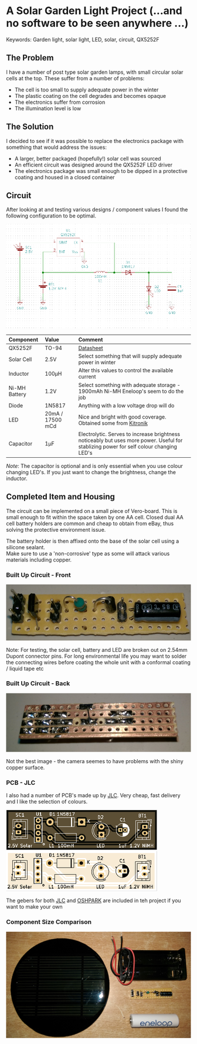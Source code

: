 # A Solar Garden Light Project (...and no software to be seen anywhere ...)

Keywords: Garden light, solar light, LED, solar, circuit, QX5252F

## The Problem

I have a number of post type solar garden lamps, with small circular solar cells at the top.  These suffer from a number of problems:

* The cell is too small to supply adequate power in the winter
* The plastic coating on the cell degrades and becomes opaque
* The electronics suffer from corrosion
* The illumination level is low


## The Solution

I decided to see if it was possible to replace the electronics package with something that would address the issues:

* A larger, better packaged (hopefully!) solar cell was sourced
* An efficient circuit was designed around the QX5252F LED driver
* The electronics package was small enough to be dipped in a protective coating and housed in a closed container

## Circuit

After looking at and testing various designs / component values I found the following configuration to be optimal.  

<img src="images/garden light.png"/>

| Component | Value | Comment |
|:---|:---|:---|
| QX5252F | TO-94 |  [Datasheet](https://www.mikrocontroller.net/attachment/158139/QX5252.pdf) |
| Solar Cell | 2.5V | Select something that will supply adequate power in winter |
| Inductor | 100µH | Alter this values to control the available current |
| Ni-MH Battery | 1.2V | Select something with adequate storage - 1900mAh Ni-MH Eneloop's seem to do the job |
| Diode | 1N5817 | Anything with a low voltage drop will do |
| LED | 20mA / 17500 mCd | Nice and bright with good coverage. Obtained some from [Kitronik](https://www.kitronik.co.uk) |
| Capacitor | 1μF | Electrolytic. Serves to increase brightness noticeably but uses more power.  Useful for stablizing power for self colour changing LED's |

_*Note*_: The capacitor is optional and is only essential when you use colour changing LED's.  If you just want to change the brightness, change the inductor.

## Completed Item and Housing

The circuit can be implemented on a small piece of Vero-board.  This is small enough to fit within the space taken by one AA cell. Closed dual AA cell
battery holders are common and cheap to obtain from eBay, thus solving the protective environment issue.

The battery holder is then affixed onto the base of the solar cell using a silicone sealant.  
Make sure to use a 'non-corrosive' type as some will attack various materials including copper.

### Built Up Circuit - Front

<img src="images/device.png"/>

Note: For testing, the solar cell, battery and LED are broken out on 2.54mm Dupont connector pins.  For long environmental life you may
want to solder the connecting wires before coating the whole unit with a conformal coating / liquid tape etc

### Built Up Circuit - Back

<img src="images/back.png"/>

Not the best image - the camera seemes to have problems with the shiny copper surface.

### PCB - JLC

I also had a number of PCB's made up by [JLC](https://jlcpcb.com/). Very cheap, fast delivery and I like the selection of colours.  

<img src="images/black.png"/>
<img src="images/white.png"/>

The gebers for both [JLC](https://jlcpcb.com/) and [OSHPARK](https://https://oshpark.com/) are included in teh project if you want to make your own

### Component Size Comparison 

<img src="images/components.png"/>
